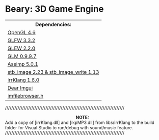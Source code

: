 # Beary: 3D Game Engine

<table style="width:100%">
  <tr>
    <th>Dependencies:</th>
  </tr>
  <tr>
    <td><a href="https://www.opengl.org/">OpenGL 4.6</td>
  </tr>
  <tr>
    <td><a href="https://github.com/glfw/glfw">GLFW 3.3.2</a></td>
  </tr>
  <tr>
    <td><a href="https://github.com/nigels-com/glew">GLEW 2.2.0</a></td>
  </tr>
  <tr>
    <td><a href="https://github.com/g-truc/glm">GLM 0.9.9.7</a></td>
  </tr>
  <tr>
    <td><a href="https://github.com/assimp/assimp">Assimp 5.0.1</a></td>
  </tr>
  <tr>
    <td><a href="https://github.com/nothings/stb">stb_image 2.23 & stb_image_write 1.13</a></td>
  </tr>
    <tr>
    <td><a href="https://www.ambiera.com/irrklang/">irrKlang 1.6.0</a></td>
  </tr>
  <tr>
    <td><a href="https://github.com/ocornut/imgui">Dear Imgui</a></td>
  </tr>
  <tr>
    <td><a href="https://github.com/AirGuanZ/imgui-filebrowser">imfilebrowser.h</a></td>
  </tr>
</table>

/////////////////////////////////////////////////////////////////////////////
<br>
<b><center>NOTE:</b><br></center>
Add a copy of [irrKlang.dll] and [ikpMP3.dll] from libs/irrKlang to
the build folder for Visual Studio to run/debug with sound/music feature.<br>
/////////////////////////////////////////////////////////////////////////////

